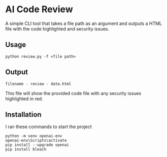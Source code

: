 # AI Code Review

A simple CLI tool that takes a file path as an argument and outputs a HTML file with the code highlighted and security issues.

## Usage
```
python review.py -f <file path>
```
## Output
```
filename - review - date.html
```

This file will show the provided code file with any security issues highlighted in red.

## Installation
I ran these commands to start the project
```
python -m venv openai-env
openai-env\Scripts\activate
pip install --upgrade openai
pip install bleach
```
